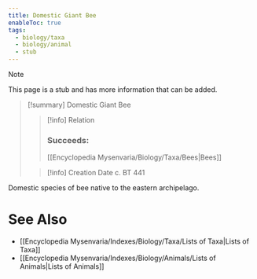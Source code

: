 ```yaml
---
title: Domestic Giant Bee
enableToc: true
tags:
  - biology/taxa
  - biology/animal
  - stub
---
```


> [!note]
> This page is a stub and has more information that can be added.

> [!summary] Domestic Giant Bee
> > [!info] Relation
> > ### Succeeds:
> > [[Encyclopedia Mysenvaria/Biology/Taxa/Bees|Bees]]
>
> > [!info] Creation Date
> > c. BT 441

Domestic species of bee native to the eastern archipelago.

# See Also
- [[Encyclopedia Mysenvaria/Indexes/Biology/Taxa/Lists of Taxa|Lists of Taxa]]
- [[Encyclopedia Mysenvaria/Indexes/Biology/Animals/Lists of Animals|Lists of Animals]]
